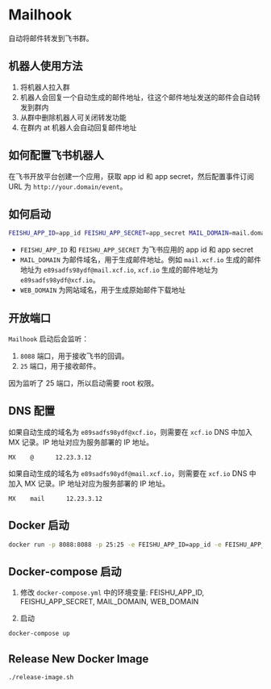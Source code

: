 # Mailhook

自动将邮件转发到飞书群。

## 机器人使用方法

1. 将机器人拉入群
2. 机器人会回复一个自动生成的邮件地址，往这个邮件地址发送的邮件会自动转发到群内
3. 从群中删除机器人可关闭转发功能
4. 在群内 at 机器人会自动回复邮件地址

## 如何配置飞书机器人
在飞书开放平台创建一个应用，获取 app id 和 app secret，然后配置事件订阅 URL 为 `http://your.domain/event`。

## 如何启动

```bash
FEISHU_APP_ID=app_id FEISHU_APP_SECRET=app_secret MAIL_DOMAIN=mail.domain WEB_DOMAIN=web.domain mailhook
```

- `FEISHU_APP_ID` 和 `FEISHU_APP_SECRET` 为飞书应用的 app id 和 app secret
- `MAIL_DOMAIN` 为邮件域名，用于生成邮件地址。例如 `mail.xcf.io` 生成的邮件地址为 `e89sadfs98ydf@mail.xcf.io`, `xcf.io` 生成的邮件地址为 `e89sadfs98ydf@xcf.io`。
- `WEB_DOMAIN` 为网站域名，用于生成原始邮件下载地址

## 开放端口

`Mailhook` 启动后会监听：

1. `8088` 端口，用于接收飞书的回调。
2. `25` 端口，用于接收邮件。

因为监听了 25 端口，所以启动需要 root 权限。

## DNS 配置

如果自动生成的域名为 `e89sadfs98ydf@xcf.io`，则需要在 `xcf.io` DNS 中加入 MX 记录。IP 地址对应为服务部署的 IP 地址。

```
MX    @      12.23.3.12
```

如果自动生成的域名为 `e89sadfs98ydf@mail.xcf.io`，则需要在 `xcf.io` DNS 中加入 MX 记录。IP 地址对应为服务部署的 IP 地址。

```
MX    mail      12.23.3.12
```

## Docker 启动
```bash
docker run -p 8088:8088 -p 25:25 -e FEISHU_APP_ID=app_id -e FEISHU_APP_SECRET=app_secret -e MAIL_DOMAIN=mail.domain -e WEB_DOMAIN=web.domain gfreezy/mailhook
```

## Docker-compose 启动

1. 修改 `docker-compose.yml` 中的环境变量: FEISHU_APP_ID, FEISHU_APP_SECRET, MAIL_DOMAIN, WEB_DOMAIN

2. 启动

```bash
docker-compose up
```

## Release New Docker Image
```bash
./release-image.sh
```